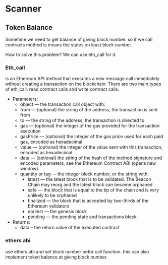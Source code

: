 # Scanner

## Token Balance

Sometime we need to get balance of giving block number. so if we call contracts mothed is means the states on least block number.

How to solve this problem? We can use eth_call for it.

### **Eth_call**

is an Ethereum API method that executes a new message call immediately without creating a transaction on the blockchain.
There are two main types of eth_call: read contract calls and write contract calls.

- Parameters:
  - object — the transaction call object with:
  - from — (optional) the string of the address, the transaction is sent from
  - to — the string of the address, the transaction is directed to
  - gas — (optional) the integer of the gas provided for the transaction execution
  - gasPrice — (optional) the integer of the gas price used for each paid gas, encoded as hexadecimal
  - value — (optional) the integer of the value sent with this transaction, encoded as hexadecimal
  - data — (optional) the string of the hash of the method signature and encoded parameters, see the Ethereum Contract ABI (opens new window).
  - quantity or tag — the integer block number, or the string with:
    - latest — the latest block that is to be validated. The Beacon Chain may reorg and the latest block can become orphaned
    - safe — the block that is equal to the tip of the chain and is very unlikely to be orphaned
    - finalized — the block that is accepted by two-thirds of the Ethereum validators
    - earliest — the genesis block
    - pending — the pending state and transactions block
- Returns:
  - data – the return value of the executed contract


### ethers abi

use ethers abi and set block number befor call function. this can also implement token balance at giving block number.